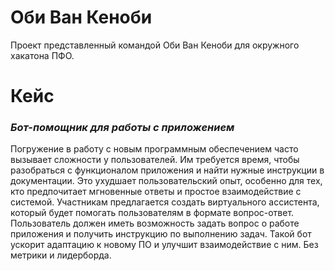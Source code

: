 # Оби Ван Кеноби
Проект представленный командой Оби Ван Кеноби для окружного хакатона ПФО.
# Кейс
### *Бот-помощник для работы с приложением*

Погружение в работу с новым программным обеспечением часто вызывает сложности у пользователей. Им требуется время, чтобы разобраться с функционалом приложения и найти нужные инструкции в документации. Это ухудшает пользовательский опыт, особенно для тех, кто предпочитает мгновенные ответы и простое взаимодействие с системой.
Участникам предлагается создать виртуального ассистента, который будет помогать пользователям в формате вопрос-ответ. Пользователь должен иметь возможность задать вопрос о работе приложения и получить инструкцию по выполнению задач. Такой бот ускорит адаптацию к новому ПО и улучшит взаимодействие с ним.
Без метрики и лидерборда.
